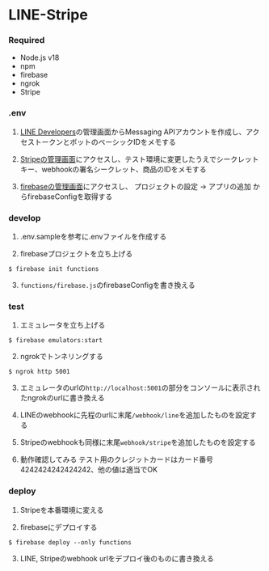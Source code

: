 # LINE-Stripe

### Required

- Node.js v18
- npm
- firebase
- ngrok
- Stripe

### .env

1. [LINE Developers](https://developers.line.biz/ja/)の管理画面からMessaging APIアカウントを作成し、アクセストークンとボットのベーシックIDをメモする

2. [Stripeの管理画面](https://dashboard.stripe.com)にアクセスし、テスト環境に変更したうえでシークレットキー、webhookの署名シークレット、商品のIDをメモする

3. [firebaseの管理画面](https://console.firebase.google.com)にアクセスし、 プロジェクトの設定 -> アプリの追加 からfirebaseConfigを取得する

### develop

1. .env.sampleを参考に.envファイルを作成する

2. firebaseプロジェクトを立ち上げる
```
$ firebase init functions
```

3. `functions/firebase.js`のfirebaseConfigを書き換える

### test

1. エミュレータを立ち上げる
```
$ firebase emulators:start
```

2. ngrokでトンネリングする
```
$ ngrok http 5001
```

3. エミュレータのurlの`http://localhost:5001`の部分をコンソールに表示されたngrokのurlに書き換える

4. LINEのwebhookに先程のurlに末尾`/webhook/line`を追加したものを設定する

5. Stripeのwebhookも同様に末尾`webhook/stripe`を追加したものを設定する

6. 動作確認してみる
テスト用のクレジットカードはカード番号4242424242424242、他の値は適当でOK

### deploy

1. Stripeを本番環境に変える

2. firebaseにデプロイする
```
$ firebase deploy --only functions
```

3. LINE, Stripeのwebhook urlをデプロイ後のものに書き換える